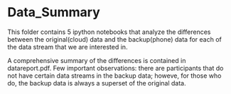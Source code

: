 # Data_Summary

This folder contains 5 ipython notebooks that analyze the differences between the original(cloud) data and the backup(phone) data for each of the data stream that we are interested in.

A comprehensive summary of the differences is contained in datareport.pdf. Few important observations:
there are participants that do not have certain data streams in the backup data; howeve, for those who do, the backup data is always a superset of the original data.